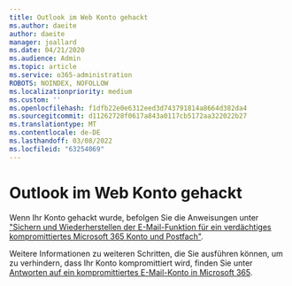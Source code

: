 ```yaml
---
title: Outlook im Web Konto gehackt
ms.author: daeite
author: daeite
manager: joallard
ms.date: 04/21/2020
ms.audience: Admin
ms.topic: article
ms.service: o365-administration
ROBOTS: NOINDEX, NOFOLLOW
ms.localizationpriority: medium
ms.custom: ''
ms.openlocfilehash: f1dfb22e0e6312eed3d743791814a8664d382da4
ms.sourcegitcommit: d11262728f0617a843a0117cb5172aa322022b27
ms.translationtype: MT
ms.contentlocale: de-DE
ms.lasthandoff: 03/08/2022
ms.locfileid: "63254069"
---
```

# <a name="outlook-on-the-web-account-hacked"></a>Outlook im Web Konto gehackt

Wenn Ihr Konto gehackt wurde, befolgen Sie die Anweisungen unter ["Sichern und Wiederherstellen der E-Mail-Funktion für ein verdächtiges kompromittiertes Microsoft 365 Konto und Postfach"](https://docs.microsoft.com/microsoft-365/security/office-365-security/responding-to-a-compromised-email-account).

Weitere Informationen zu weiteren Schritten, die Sie ausführen können, um zu verhindern, dass Ihr Konto kompromittiert wird, finden Sie unter [Antworten auf ein kompromittiertes E-Mail-Konto in Microsoft 365](https://docs.microsoft.com/microsoft-365/security/office-365-security/responding-to-a-compromised-email-account).
